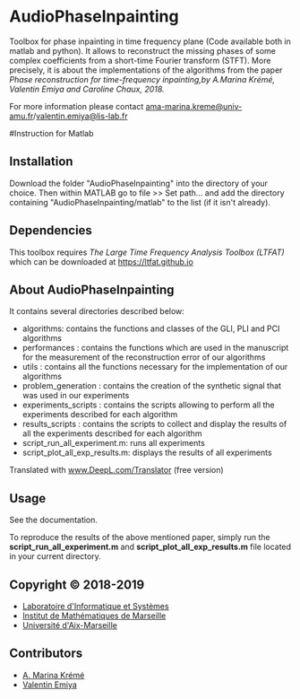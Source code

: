 # AudioPhaseInpainting
Toolbox for phase inpainting in time frequency plane (Code available both in matlab and python). It allows to reconstruct the missing phases of some complex 
coefficients from a short-time Fourier transform (STFT). More precisely, it is about the implementations of the algorithms from the paper 
*Phase reconstruction for time-frequency inpainting,by A.Marina Krémé, Valentin Emiya and Caroline Chaux, 2018.*

For more information please contact ama-marina.kreme@univ-amu.fr/valentin.emiya@lis-lab.fr

#Instruction for Matlab

## Installation

Download the folder "AudioPhaseInpainting" into the directory of your choice. 
Then within MATLAB go to file >> Set path... and add the directory containing
 "AudioPhaseInpainting/matlab" to the list (if it isn't already). 


## Dependencies

This toolbox requires *The Large Time Frequency Analysis Toolbox (LTFAT)* 
which can be downloaded  at  https://ltfat.github.io   

## About AudioPhaseInpainting
It contains several directories described below:
- algorithms: contains the functions and classes of the GLI, PLI and PCI algorithms
- performances : contains the functions which are used in the manuscript for the measurement of the reconstruction error of our algorithms
- utils : contains all the functions necessary for the implementation of our algorithms
- problem_generation : contains the creation of the synthetic signal that was used in our experiments
- experiments_scripts : contains the scripts allowing to perform all the experiments described for each algorithm
- results_scripts : contains the scripts to collect and display the results of all the experiments described for each algorithm
- script_run_all_experiment.m: runs all experiments
- script_plot_all_exp_results.m: displays the results of all experiments

Translated with www.DeepL.com/Translator (free version)

## Usage

See the documentation. 

To reproduce the results of the above mentioned paper, simply run the **script_run_all_experiment.m** and **script_plot_all_exp_results.m**
file located in your current directory. 



## Copyright © 2018-2019

- [Laboratoire d'Informatique et Systèmes](https://www.lis-lab.fr) 
- [Institut de Mathématiques de Marseille](https://www.i2m.univ-amu.fr)
- [Université d'Aix-Marseille](https://www.univ-amu.fr)


## Contributors

- [A. Marina Krémé](ama-marina.kreme@univ-amu.fr)
- [Valentin Emiya](valentin.emiya@lis-lab.fr)




